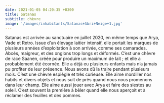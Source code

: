 ```yaml
---
date: 2021-01-05 04:20:35 +0300
title: Satanas
subtitle: chèvre
image: '/images/inhabitants/Satanas+Abri+Neige+1.jpg'
---
```


Satanas est arrivée au sanctuaire en juillet 2020, en même temps que Arya, Vade et Retro. Issue d’un élevage laitier intensif, elle portait les marques de plusieurs années d’exploitation à son arrivée, comme ses camarades. Abcès, maigreur, et  des onglons trop longs et déformés.
C’est une chèvre de race Saanen, créée pour produire un maximum de lait ; et elle a probablement été écornée. Elle a déjà eu plusieurs enfants  mais n’a jamais pu profiter de leur présence. Nous avons dû la traire pendant plusieurs mois.
C’est une chèvre espiègle et très curieuse. Elle aime mordiller nos habits et divers objets et nous suit de près quand nous nous promenons dans leur champ. Elle aime aussi jouer avec Arya et faire des siestes au soleil. C’est souvent la première à bêler quand elle nous aperçoit et à réclamer des feuilles et des pommes.